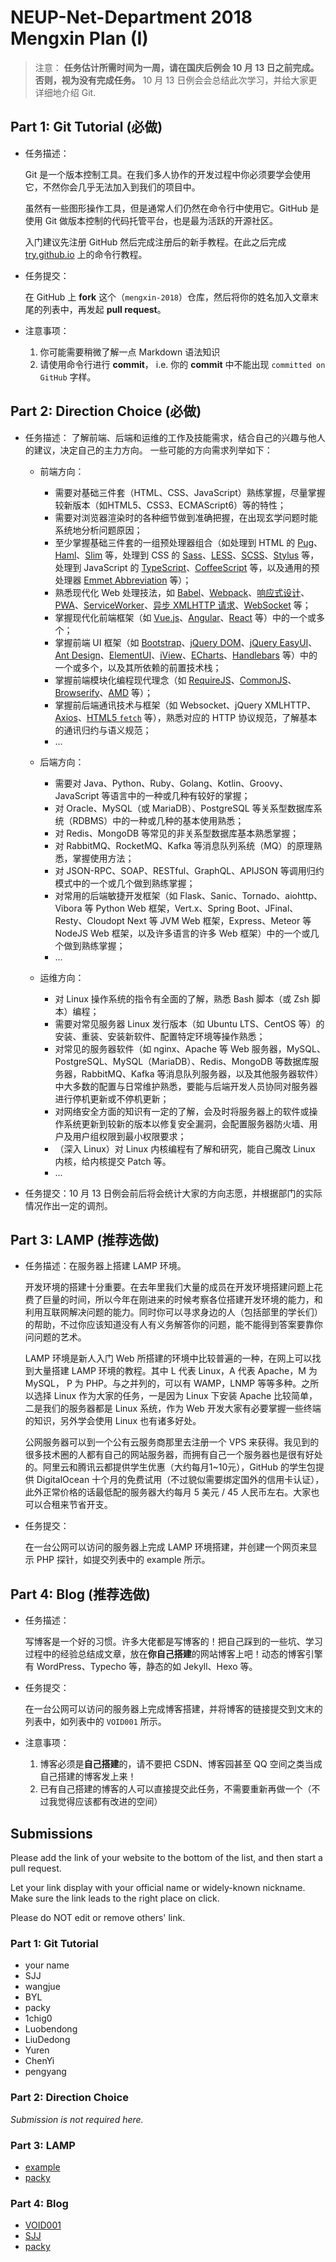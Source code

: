 # NEUP-Net-Department 2018 Mengxin Plan (I)
> 注意： **任务估计所需时间为一周，请在国庆后例会 10 月 13 日之前完成。否则，视为没有完成任务。**
> 10 月 13 日例会会总结此次学习，并给大家更详细地介绍 Git.

## Part 1: Git Tutorial (必做)
 - 任务描述：
   
   Git 是一个版本控制工具。在我们多人协作的开发过程中你必须要学会使用它，不然你会几乎无法加入到我们的项目中。

   虽然有一些图形操作工具，但是通常人们仍然在命令行中使用它。GitHub 是使用 Git 做版本控制的代码托管平台，也是最为活跃的开源社区。
   
   入门建议先注册 GitHub 然后完成注册后的新手教程。在此之后完成 [try.github.io](https://try.github.io/) 上的命令行教程。
 - 任务提交：
 
   在 GitHub 上 **fork** 这个（`mengxin-2018`）仓库，然后将你的姓名加入文章末尾的列表中，再发起 **pull request**。
 - 注意事项：
   1. 你可能需要稍微了解一点 Markdown 语法知识
   2. 请使用命令行进行 **commit**， i.e. 你的 **commit** 中不能出现 `committed on GitHub` 字样。

## Part 2: Direction Choice (必做)
 - 任务描述：
   了解前端、后端和运维的工作及技能需求，结合自己的兴趣与他人的建议，决定自己的主力方向。
   一些可能的方向需求列举如下：
    * 前端方向：
      - 需要对基础三件套（HTML、CSS、JavaScript）熟练掌握，尽量掌握较新版本（如HTML5、CSS3、ECMAScript6）等的特性；
      - 需要对浏览器渲染时的各种细节做到准确把握，在出现玄学问题时能系统地分析问题原因；
      - 至少掌握基础三件套的一组预处理器组合（如处理到 HTML 的 [Pug](https://pugjs.org/)、[Haml](http://haml.info/)、[Slim](http://slim-lang.com/) 等，处理到 CSS 的 [Sass](https://sass-lang.com/)、[LESS](http://lesscss.org/)、[SCSS](http://sass-lang.com/documentation/file.SCSS_FOR_SASS_USERS.html)、[Stylus](http://stylus-lang.com/) 等，处理到 JavaScript 的 [TypeScript](https://www.typescriptlang.org/)、[CoffeeScript](https://coffeescript.org/) 等，以及通用的预处理器 [Emmet Abbreviation](https://emmet.io/) 等）；
      - 熟悉现代化 Web 处理技法，如 [Babel](https://babeljs.io/)、[Webpack](https://webpack.js.org/)、[响应式设计](https://en.wikipedia.org/wiki/Responsive_web_design)、[PWA](https://developers.google.com/web/fundamentals/codelabs/your-first-pwapp/?hl=zh-cn)、[ServiceWorker](https://developer.mozilla.org/zh-CN/docs/Web/API/Service_Worker_API)、[异步 XMLHTTP 请求](https://developer.mozilla.org/en-US/docs/Web/API/XMLHttpRequest/Synchronous_and_Asynchronous_Requests)、[WebSocket](https://developer.mozilla.org/zh-CN/docs/Web/API/WebSocket) 等；
      - 掌握现代化前端框架（如 [Vue.js](https://vuejs.org/)、[Angular](https://angular.io/)、[React](https://reactjs.org/) 等）中的一个或多个；
      - 掌握前端 UI 框架（如 [Bootstrap](http://getbootstrap.com/)、[jQuery DOM](https://api.jquery.com/category/miscellaneous/dom-element-methods/)、[jQuery EasyUI](https://www.jeasyui.com/)、[Ant Design](https://ant.design/)、[ElementUI](https://github.com/ElemeFE/element)、[iView](https://www.iviewui.com/)、[ECharts](http://echarts.baidu.com/)、[Handlebars](http://handlebarsjs.com/) 等）中的一个或多个，以及其所依赖的前置技术栈；
      - 掌握前端模块化编程现代理念（如 [RequireJS](https://requirejs.org/)、[CommonJS](https://nodejs.org/docs/latest/api/modules.html)、[Browserify](http://browserify.org/)、[AMD](https://requirejs.org/docs/whyamd.html) 等）；
      - 掌握前后端通讯技术与框架（如 Websocket、jQuery XMLHTTP、[Axios](https://github.com/axios/axios)、[HTML5 `fetch`](https://developer.mozilla.org/zh-CN/docs/Web/API/Fetch_API/Using_Fetch) 等），熟悉对应的 HTTP 协议规范，了解基本的通讯归约与语义规范；
      - ...
      
    * 后端方向：
      - 需要对 Java、Python、Ruby、Golang、Kotlin、Groovy、JavaScript 等语言中的一种或几种有较好的掌握；
      - 对 Oracle、MySQL（或 MariaDB）、PostgreSQL 等关系型数据库系统（RDBMS）中的一种或几种的基本使用熟悉；
      - 对 Redis、MongoDB 等常见的非关系型数据库基本熟悉掌握；
      - 对 RabbitMQ、RocketMQ、Kafka 等消息队列系统（MQ）的原理熟悉，掌握使用方法；
      - 对 JSON-RPC、SOAP、RESTful、GraphQL、APIJSON 等调用归约模式中的一个或几个做到熟练掌握；
      - 对常用的后端敏捷开发框架（如 Flask、Sanic、Tornado、aiohttp、Vibora 等 Python Web 框架，Vert.x、Spring Boot、JFinal、Resty、Cloudopt Next 等 JVM Web 框架，Express、Meteor 等 NodeJS Web 框架，以及许多语言的许多 Web 框架）中的一个或几个做到熟练掌握；
      - ...
      
    * 运维方向：
      - 对 Linux 操作系统的指令有全面的了解，熟悉 Bash 脚本（或 Zsh 脚本）编程；
      - 需要对常见服务器 Linux 发行版本（如 Ubuntu LTS、CentOS 等）的安装、重装、安装新软件、配置特定环境等操作熟悉；
      - 对常见的服务器软件（如 nginx、Apache 等 Web 服务器，MySQL、PostgreSQL、MySQL（MariaDB）、Redis、MongoDB 等数据库服务器，RabbitMQ、Kafka 等消息队列服务器，以及其他服务器软件）中大多数的配置与日常维护熟悉，要能与后端开发人员协同对服务器进行停机更新或不停机更新；
      - 对网络安全方面的知识有一定的了解，会及时将服务器上的软件或操作系统更新到较新的版本以修复安全漏洞，会配置服务器防火墙、用户及用户组权限到最小权限要求；
      - （深入 Linux）对 Linux 内核编程有了解和研究，能自己魔改 Linux 内核，给内核提交 Patch 等。
      - ...
      
 - 任务提交：10 月 13 日例会前后将会统计大家的方向志愿，并根据部门的实际情况作出一定的调剂。
 

## Part 3: LAMP (推荐选做)
 - 任务描述：在服务器上搭建 LAMP 环境。
 
   开发环境的搭建十分重要。在去年里我们大量的成员在开发环境搭建问题上花费了巨量的时间，所以今年在刚进来的时候考察各位搭建开发环境的能力，和利用互联网解决问题的能力。同时你可以寻求身边的人（包括部里的学长们）的帮助，不过你应该知道没有人有义务解答你的问题，能不能得到答案要靠你问问题的艺术。

   LAMP 环境是新人入门 Web 所搭建的环境中比较普遍的一种，在网上可以找到大量搭建 LAMP 环境的教程。其中 L 代表 Linux，A 代表 Apache，M 为 MySQL， P 为 PHP。与之并列的，可以有 WAMP，LNMP 等等多种。之所以选择 Linux 作为大家的任务，一是因为 Linux 下安装 Apache 比较简单，二是我们的服务器都是 Linux 系统，作为 Web 开发大家有必要掌握一些终端的知识，另外学会使用 Linux 也有诸多好处。

   公网服务器可以到一个公有云服务商那里去注册一个 VPS 来获得。我见到的很多技术圈的人都有自己的网站服务器，而拥有自己一个服务器也是很有好处的。阿里云和腾讯云都提供学生优惠（大约每月1~10元），GitHub 的学生包提供 DigitalOcean 十个月的免费试用（不过貌似需要绑定国外的信用卡认证），此外正常价格的话最低配的服务器大约每月 5 美元 / 45 人民币左右。大家也可以合租来节省开支。
 - 任务提交：
 
   在一台公网可以访问的服务器上完成 LAMP 环境搭建，并创建一个网页来显示 PHP 探针，如提交列表中的 example 所示。

## Part 4: Blog (推荐选做)
 - 任务描述：
   
   写博客是一个好的习惯。许多大佬都是写博客的！把自己踩到的一些坑、学习过程中的经验总结成文章，放在**你自己搭建**的网站博客上吧！动态的博客引擎有 WordPress、Typecho 等，静态的如 Jekyll、Hexo 等。
 - 任务提交：
 
   在一台公网可以访问的服务器上完成博客搭建，并将博客的链接提交到文末的列表中，如列表中的 `VOID001` 所示。
 - 注意事项：
   1. 博客必须是**自己搭建**的，请不要把 CSDN、博客园甚至 QQ 空间之类当成自己搭建的博客发上来！
   2. 已有自己搭建的博客的人可以直接提交此任务，不需要重新再做一个（不过我觉得应该都有改进的空间）

## Submissions
Please add the link of your website to the bottom of the list, and then start a pull request.

Let your link display with your official name or widely-known nickname. Make sure the link leads to the right place on click.

Please do NOT edit or remove others' link.

### Part 1: Git Tutorial
- your name
- SJJ
- wangjue
- BYL
- packy
- 1chig0
- Luobendong
- LiuDedong
- Yuren
- ChenYi
- pengyang
### Part 2: Direction Choice
*Submission is not required here.* 

### Part 3: LAMP
+ [example](http://121.42.163.214:700/)
+ [packy](http://119.29.223.180/info.php)
### Part 4: Blog
+ [VOID001](https://void-shana.moe/)
+ [SJJ](https://sjj.ooo/)
+ [packy](https://www.packy.xyz/)
